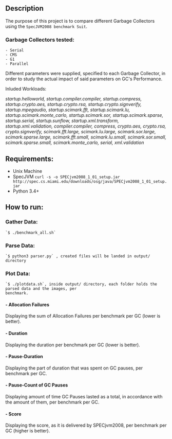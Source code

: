 ## Description
  The purpose of this project is to compare different Garbage Collectors using the `SpecJVM2008 benchmark Suit`.
  
### Garbage Collectors tested:
	- Serial
	- CMS
	- G1
	- Parallel

Different parameters were supplied, specified to each Garbage Collector, in order to study the actual impact of said parameters on GC's Performance.

  Inluded Workloads: 
  
  _startup.helloworld, startup.compiler.compiler, startup.compress, startup.crypto.aes, startup.crypto.rsa, startup.crypto.signverify,
   startup.mpegaudio, startup.scimark.fft, startup.scimark.lu, startup.scimark.monte\_carlo, startup.scimark.sor, 
   startup.scimark.sparse, startup.serial, startup.sunflow, startup.xml.transform, startup.xml.validation, compiler.compiler,
   compress, crypto.aes, crypto.rsa, crypto.signverify, scimark.fft.large, scimark.lu.large, scimark.sor.large,
   scimark.sparse.large, scimark.fft.small, scimark.lu.small, scimark.sor.small, scimark.sparse.small, scimark.monte\_carlo,
   serial, xml.validation_


## Requirements:
  - Unix Machine
  - SpecJVM  `curl -s -o SPECjvm2008_1_01_setup.jar http://spec.cs.miami.edu/downloads/osg/java/SPECjvm2008_1_01_setup.jar`
  - Python 3.4+

## How to run:
###	Gather Data:
	`$ ./benchmark_all.sh`

### Parse Data:
 	`$ python3 parser.py` , created files will be landed in output/ directory 

### Plot Data:
	`$ ./plotdata.sh`, inside output/ directory, each folder holds the parsed data and the images, per
	benchmark.

#### - Allocation Failures
  Displaying the sum of Allocation Failures per benchmark per GC (lower is better).

#### - Duration
  Displaying the duration per benchmark per GC (lower is better).

#### - Pause-Duration
  Displaying the part of duration that was spent on GC pauses,  per benchmark per GC.

#### - Pause-Count of GC Pauses
  Displaying amount of time GC Pauses lasted as a total, in accordance with the amount of them,  per benchmark per GC.

#### - Score
  Displaying the score, as it is delivered by SPECjvm2008, per benchmark per GC (higher is better).